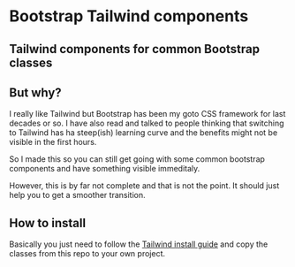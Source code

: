 # Bootstrap Tailwind components
## Tailwind components for common Bootstrap classes 

## But why?

I really like Tailwind but Bootstrap has been my goto CSS framework for last decades or so. I have also read and talked to people thinking that switching to Tailwind has ha steep(ish) learning curve and the benefits might not be visible in the first hours.

So I made this so you can still get going with some common bootstrap components and have something visible immeditaly. 

However, this is by far not complete and that is not the point. It should just help you to get a smoother transition.

## How to install

Basically you just need to follow the [Tailwind install guide](https://tailwindcss.com/docs/installation) and copy the classes from this repo to your own project.

